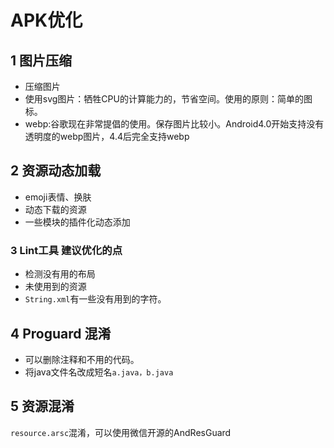 # APK优化

## 1 图片压缩

- 压缩图片
- 使用svg图片：牺牲CPU的计算能力的，节省空间。使用的原则：简单的图标。
- webp:谷歌现在非常提倡的使用。保存图片比较小。Android4.0开始支持没有透明度的webp图片，4.4后完全支持webp

## 2 资源动态加载

- emoji表情、换肤
- 动态下载的资源
- 一些模块的插件化动态添加

### 3 Lint工具 建议优化的点

- 检测没有用的布局
- 未使用到的资源
- `String.xml`有一些没有用到的字符。

## 4 Proguard 混淆

- 可以删除注释和不用的代码。
- 将java文件名改成短名`a.java，b.java`

## 5 资源混淆

`resource.arsc`混淆，可以使用微信开源的AndResGuard